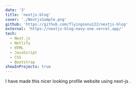 ```yaml
---
date: '3'
title: 'nextjs-blog'
cover: './NextjsSample.png'
github: 'https://github.com/flyingsonu122/nextjs-blog'
external: 'https://nextjs-blog-navy-one.vercel.app/'
tech:
  - Next.js
  - Netlify
  - HTML
  - JavaScript
  - CSS
  - Bootstrap
showInProjects: true
---
```


I have made this nicer looking profile website using next-js .
